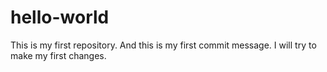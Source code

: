 # hello-world
This is my first repository. And this is my first commit message. I will try to make my first changes.
